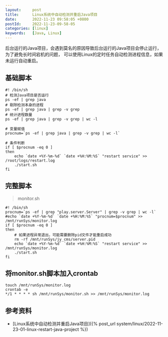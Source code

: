 ```yaml
---
layout:     post
title:      Linux系统中自动检测并重启Java项目
date:       2022-11-23 09:58:05 +0800
postId:     2022-11-23-09-58-05
categories: [linux]
keywords:   [Java, Linux]
---
```


后台运行的Java项目，会遇到莫名的原因导致后台运行的Java项目会停止运行，为了避免长时间宕机的问题，
可以使用Linux的定时任务自动检测进程信息，如果未运行自动重启。

## 基础脚本
```shell
#! /bin/sh
# 检测Java项目是否运行
ps -ef | grep java
# 剔除检测本身的进程
ps -ef | grep java | grep -v grep
# 统计进程数量
ps -ef | grep java | grep -v grep | wc -l

# 变量赋值
procnum=`ps -ef | grep java | grep -v grep | wc -l`

# 条件判断
if [ $procnum -eq 0 ]
then
    echo `date +%Y-%m-%d` `date +%H:%M:%S` "restart service" >> /root/logs/restart.log
    ./start.sh
fi
```

## 完整脚本

> monitor.sh
```shell
#! /bin/sh
procnum=`ps -ef | grep "play.server.Server" | grep -v grep | wc -l`
#echo `date +%Y-%m-%d` `date +%H:%M:%S` "procnum=$procnum" >> /mnt/runSys/monitor.log
if [ $procnum -eq 0 ]
then
    # 如果进程异常退出，可能需要删除pid文件才能重启成功
    rm -rf /mnt/runSys/jy_cms/server.pid
    echo `date +%Y-%m-%d` `date +%H:%M:%S` "restart service" >> /mnt/runSys/monitor.log
    ./start.sh
fi
```

## 将monitor.sh脚本加入crontab
```shell
touch /mnt/runSys/monitor.log
crontab -e
*/1 * * * * sh /mnt/runSys/monitor.sh >> /mnt/runSys/monitor.log
```

## 参考资料
* [Linux系统中自动检测并重启Java项目]({% post_url system/linux/2022-11-23-01-linux-restart-java-project %})
